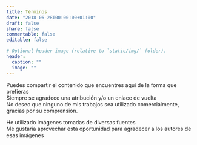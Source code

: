 ```yaml
---
title: Términos
date: "2018-06-28T00:00:00+01:00"
draft: false
share: false
commentable: false
editable: false

# Optional header image (relative to `static/img/` folder).
header:
  caption: ""
  image: ""
---
```


Puedes compartir el contenido que encuentres aquí de la forma que prefieras\
Siempre se agradece una atribución y/o un enlace de vuelta\
No deseo que ninguno de mis trabajos sea utilizado comercialmente, gracias por su comprensión.

He utilizado imágenes tomadas de diversas fuentes\
Me gustaría aprovechar esta oportunidad para agradecer a los autores de esas imágenes
